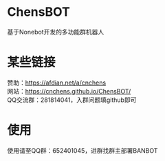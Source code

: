 # ChensBOT
基于Nonebot开发的多功能群机器人

# 某些链接
赞助：https://afdian.net/a/cnchens
<br>
网站：https://cnchens.github.io/ChensBOT/
<br>
QQ交流群：281814041，入群问题填github即可

# 使用
使用请至QQ群：652401045，进群找群主部署BANBOT

